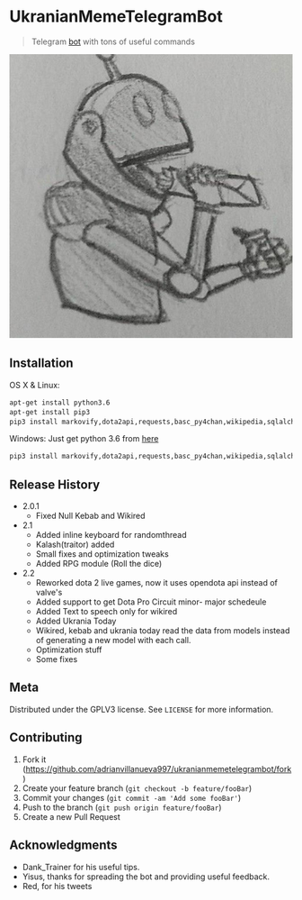 # UkranianMemeTelegramBot
> Telegram [bot](https://t.me/xiao_bot) with tons of useful commands

![](ukranianmemepic.jpg)

## Installation

OS X & Linux:

```sh
apt-get install python3.6
apt-get install pip3
pip3 install markovify,dota2api,requests,basc_py4chan,wikipedia,sqlalchemy
```

Windows:
Just get python 3.6 from [here](https://www.python.org/downloads/release/python-366/)
```sh
pip3 install markovify,dota2api,requests,basc_py4chan,wikipedia,sqlalchemy
```

## Release History

* 2.0.1
    * Fixed Null Kebab and Wikired
* 2.1
	* Added inline keyboard for randomthread
	* Kalash(traitor) added
	* Small fixes and optimization tweaks
	* Added RPG module (Roll the dice)
* 2.2
	* Reworked dota 2 live games, now it uses opendota api instead of valve's
	* Added support to get Dota Pro Circuit minor- major schedeule
	* Added Text to speech only for wikired
	* Added Ukrania Today
	* Wikired, kebab and ukrania today read the data from models instead of generating a new model with each call.
	* Optimization stuff
	* Some fixes


## Meta

Distributed under the GPLV3 license. See ``LICENSE`` for more information.

## Contributing

1. Fork it (<https://github.com/adrianvillanueva997/ukranianmemetelegrambot/fork>)
2. Create your feature branch (`git checkout -b feature/fooBar`)
3. Commit your changes (`git commit -am 'Add some fooBar'`)
4. Push to the branch (`git push origin feature/fooBar`)
5. Create a new Pull Request


## Acknowledgments

* Dank_Trainer for his useful tips.
* Yisus, thanks for spreading the bot and providing useful feedback.
* Red, for his tweets
